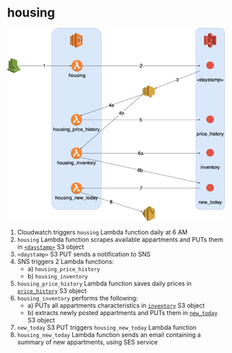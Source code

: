 # housing

![Alt](housing.png)

1. Cloudwatch triggers `housing` Lambda function daily at 6 AM
2. `housing` Lambda function scrapes available appartments and PUTs them in [`<daystamp>`](https://github.com/risteaandrei/housing/blob/master/data/20200214) S3 object
3. `<daystamp>` S3 PUT sends a notification to SNS
4. SNS triggers 2 Lambda functions:
   - a) `housing_price_history`
   - b) `housing_inventory`
5. `housing_price_history` Lambda function saves daily prices in [`price_history`](https://github.com/risteaandrei/housing/blob/master/data/price_history) S3 object
6. `housing_inventory` performs the following:
   - a) PUTs all appartments characteristics in [`inventory`](https://github.com/risteaandrei/housing/blob/master/data/inventory) S3 object
   - b) extracts newly posted appartments and PUTs them in [`new_today`](https://github.com/risteaandrei/housing/blob/master/data/new_today) S3 object
7. `new_today` S3 PUT triggers `housing_new_today` Lambda function
8. `housing_new_today` Lambda function sends an email containing a summary of new appartments, using SES service
